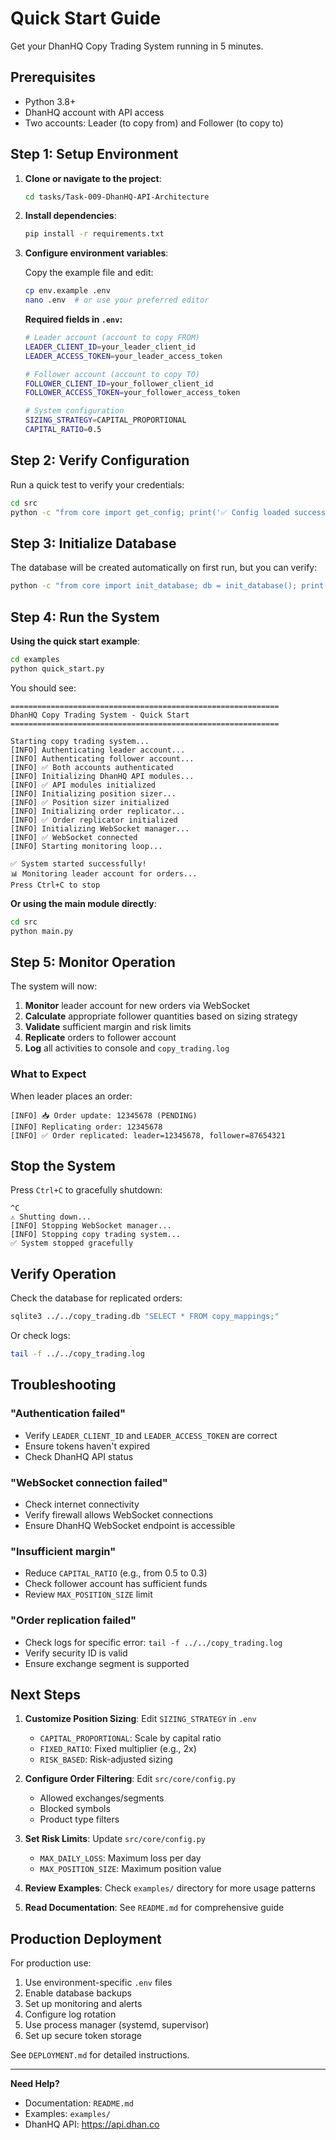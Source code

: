 # Quick Start Guide

Get your DhanHQ Copy Trading System running in 5 minutes.

## Prerequisites

- Python 3.8+
- DhanHQ account with API access
- Two accounts: Leader (to copy from) and Follower (to copy to)

## Step 1: Setup Environment

1. **Clone or navigate to the project**:
   ```bash
   cd tasks/Task-009-DhanHQ-API-Architecture
   ```

2. **Install dependencies**:
   ```bash
   pip install -r requirements.txt
   ```

3. **Configure environment variables**:
   
   Copy the example file and edit:
   ```bash
   cp env.example .env
   nano .env  # or use your preferred editor
   ```
   
   **Required fields in `.env`:**
   ```bash
   # Leader account (account to copy FROM)
   LEADER_CLIENT_ID=your_leader_client_id
   LEADER_ACCESS_TOKEN=your_leader_access_token
   
   # Follower account (account to copy TO)
   FOLLOWER_CLIENT_ID=your_follower_client_id
   FOLLOWER_ACCESS_TOKEN=your_follower_access_token
   
   # System configuration
   SIZING_STRATEGY=CAPITAL_PROPORTIONAL
   CAPITAL_RATIO=0.5
   ```

## Step 2: Verify Configuration

Run a quick test to verify your credentials:

```bash
cd src
python -c "from core import get_config; print('✅ Config loaded successfully')"
```

## Step 3: Initialize Database

The database will be created automatically on first run, but you can verify:

```bash
python -c "from core import init_database; db = init_database(); print('✅ Database initialized')"
```

## Step 4: Run the System

**Using the quick start example**:

```bash
cd examples
python quick_start.py
```

You should see:
```
============================================================
DhanHQ Copy Trading System - Quick Start
============================================================

Starting copy trading system...
[INFO] Authenticating leader account...
[INFO] Authenticating follower account...
[INFO] ✅ Both accounts authenticated
[INFO] Initializing DhanHQ API modules...
[INFO] ✅ API modules initialized
[INFO] Initializing position sizer...
[INFO] ✅ Position sizer initialized
[INFO] Initializing order replicator...
[INFO] ✅ Order replicator initialized
[INFO] Initializing WebSocket manager...
[INFO] ✅ WebSocket connected
[INFO] Starting monitoring loop...

✅ System started successfully!
📊 Monitoring leader account for orders...
Press Ctrl+C to stop
```

**Or using the main module directly**:

```bash
cd src
python main.py
```

## Step 5: Monitor Operation

The system will now:

1. **Monitor** leader account for new orders via WebSocket
2. **Calculate** appropriate follower quantities based on sizing strategy
3. **Validate** sufficient margin and risk limits
4. **Replicate** orders to follower account
5. **Log** all activities to console and `copy_trading.log`

### What to Expect

When leader places an order:
```
[INFO] 📥 Order update: 12345678 (PENDING)
[INFO] Replicating order: 12345678
[INFO] ✅ Order replicated: leader=12345678, follower=87654321
```

## Stop the System

Press `Ctrl+C` to gracefully shutdown:

```
^C
⚠️ Shutting down...
[INFO] Stopping WebSocket manager...
[INFO] Stopping copy trading system...
✅ System stopped gracefully
```

## Verify Operation

Check the database for replicated orders:

```bash
sqlite3 ../../copy_trading.db "SELECT * FROM copy_mappings;"
```

Or check logs:

```bash
tail -f ../../copy_trading.log
```

## Troubleshooting

### "Authentication failed"
- Verify `LEADER_CLIENT_ID` and `LEADER_ACCESS_TOKEN` are correct
- Ensure tokens haven't expired
- Check DhanHQ API status

### "WebSocket connection failed"
- Check internet connectivity
- Verify firewall allows WebSocket connections
- Ensure DhanHQ WebSocket endpoint is accessible

### "Insufficient margin"
- Reduce `CAPITAL_RATIO` (e.g., from 0.5 to 0.3)
- Check follower account has sufficient funds
- Review `MAX_POSITION_SIZE` limit

### "Order replication failed"
- Check logs for specific error: `tail -f ../../copy_trading.log`
- Verify security ID is valid
- Ensure exchange segment is supported

## Next Steps

1. **Customize Position Sizing**: Edit `SIZING_STRATEGY` in `.env`
   - `CAPITAL_PROPORTIONAL`: Scale by capital ratio
   - `FIXED_RATIO`: Fixed multiplier (e.g., 2x)
   - `RISK_BASED`: Risk-adjusted sizing

2. **Configure Order Filtering**: Edit `src/core/config.py`
   - Allowed exchanges/segments
   - Blocked symbols
   - Product type filters

3. **Set Risk Limits**: Update `src/core/config.py`
   - `MAX_DAILY_LOSS`: Maximum loss per day
   - `MAX_POSITION_SIZE`: Maximum position value

4. **Review Examples**: Check `examples/` directory for more usage patterns

5. **Read Documentation**: See `README.md` for comprehensive guide

## Production Deployment

For production use:

1. Use environment-specific `.env` files
2. Enable database backups
3. Set up monitoring and alerts
4. Configure log rotation
5. Use process manager (systemd, supervisor)
6. Set up secure token storage

See `DEPLOYMENT.md` for detailed instructions.

---

**Need Help?** 
- Documentation: `README.md`
- Examples: `examples/`
- DhanHQ API: https://api.dhan.co

